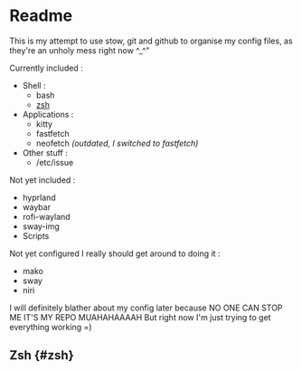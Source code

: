 # Readme

This is my attempt to use stow, git and github to organise my config files, as they're an unholy mess right now ^_^"

Currently included :
- Shell :
  - bash
  - [zsh](#zsh)
- Applications :
  - kitty
  - fastfetch
  - neofetch *(outdated, I switched to fastfetch)*
- Other stuff :
  - /etc/issue

Not yet included :
- hyprland
- waybar
- rofi-wayland
- sway-img
- Scripts

Not yet configured I really should get around to doing it :
- mako
- sway
- niri

I will definitely blather about my config later because NO ONE CAN STOP ME IT'S MY REPO MUAHAHAAAAH
But right now I'm just trying to get everything working =)

## Zsh {#zsh}

